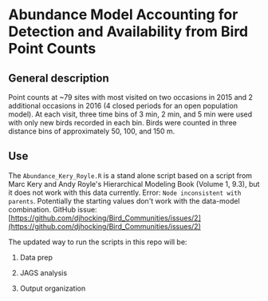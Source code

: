 # Abundance Model Accounting for Detection and Availability from Bird Point Counts

## General description

Point counts at ~79 sites with most visited on two occasions in 2015 and 2 additional occasions in 2016 (4 closed periods for an open population model). At each visit, three time bins of 3 min, 2 min, and 5 min were used with only new birds recorded in each bin. Birds were counted in three distance bins of approximately 50, 100, and 150 m. 

## Use

The `Abundance_Kery_Royle.R` is a stand alone script based on a script from Marc Kery and Andy Royle's Hierarchical Modeling Book (Volume 1, 9.3), but it does not work with this data currently. Error: `Node inconsistent with parents`. Potentially the starting values don't work with the data-model combination. GitHub issue: [https://github.com/djhocking/Bird_Communities/issues/2](https://github.com/djhocking/Bird_Communities/issues/2)

The updated way to run the scripts in this repo will be:

1. Data prep 

2. JAGS analysis

3. Output organization
